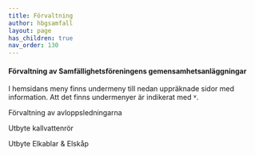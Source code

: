 ```yaml
---
title: Förvaltning
author: hbgsamfall
layout: page
has_children: true
nav_order: 130
---
```


#### **Förvaltning av Samfällighetsföreningens gemensamhetsanläggningar**

I hemsidans meny finns undermeny till nedan uppräknade sidor med information. Att det finns undermenyer är indikerat med ˅.

Förvaltning av avloppsledningarna

Utbyte kallvattenrör

Utbyte Elkablar & Elskåp
